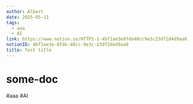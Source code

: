 ```yaml
---
author: Albert
date: 2025-05-11
tags:
  - aaa
  - AI
link: https://www.notion.so/HTTP1-1-4bf1ae3e8fde40cc9e3c23df2d4d9aa8
notionID: 4bf1ae3e-8fde-40cc-9e3c-23df2d4d9aa8
title: Test title
---
```


# some-doc

#aaa #AI
